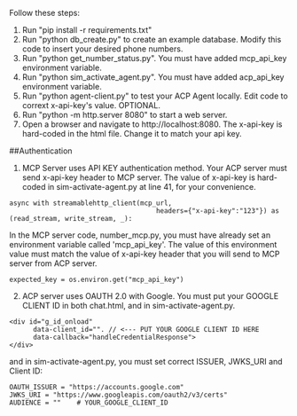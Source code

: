 
Follow these steps:

1. Run "pip install -r requirements.txt"
2. Run "python db_create.py" to create an example database. Modify this code to insert your desired phone numbers.
3. Run "python get_number_status.py". You must have added mcp_api_key environment variable.
4. Run "python sim_activate_agent.py". You must have added acp_api_key environment variable.
5. Run "python agent-client.py" to test your ACP Agent locally. Edit code to corrext x-api-key's value. OPTIONAL.
6. Run "python -m http.server 8080" to start a web server.
7. Open a browser and navigate to http://localhost:8080. The x-api-key is hard-coded in the html file. Change it to match your api key.

##Authentication

1. MCP Server uses API KEY authentication method. Your ACP server must send x-api-key header to MCP server. The value of x-api-key is hard-coded in sim-activate-agent.py at line 41, for your convenience.

```
async with streamablehttp_client(mcp_url, 
                                     headers={"x-api-key":"123"}) as (read_stream, write_stream, _):
```

In the MCP server code, number_mcp.py, you must have already set an environment variable called 'mcp_api_key'. The value of this environment value must match the value of x-api-key header that you will send to MCP server from ACP server.

```
expected_key = os.environ.get("mcp_api_key")
```

2. ACP server uses OAUTH 2.0 with Google. You must put your GOOGLE CLIENT ID in both chat.html, and in sim-activate-agent.py.

```
<div id="g_id_onload"
      data-client_id="". // <--- PUT YOUR GOOGLE CLIENT ID HERE
      data-callback="handleCredentialResponse">
</div>
```

and in sim-activate-agent.py, you must set correct ISSUER, JWKS_URI and Client ID:

```
OAUTH_ISSUER = "https://accounts.google.com"
JWKS_URI = "https://www.googleapis.com/oauth2/v3/certs"
AUDIENCE = ""    # YOUR_GOOGLE_CLIENT_ID
```









